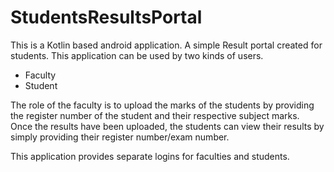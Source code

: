 # StudentsResultsPortal

This is a Kotlin based android application. A simple Result portal created for students. This application can be used by two kinds of users. 

<ul>
<li> Faculty </li>
<li> Student </li>
</ul>

The role of the faculty is to upload the marks of the students by providing the register number of the student and their respective subject marks. <br/>
Once the results have been uploaded, the students can view their results by simply providing their register number/exam number. </br>

This application provides separate logins for faculties and students. </br>
